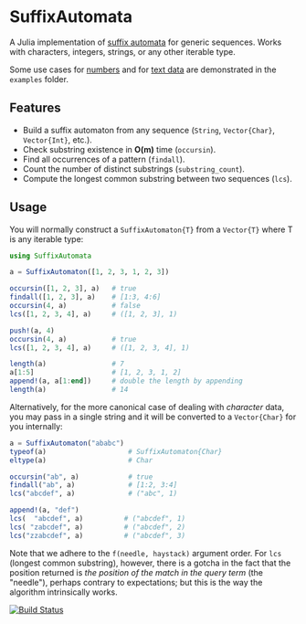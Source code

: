 # SuffixAutomata
A Julia implementation of [suffix automata](https://en.wikipedia.org/wiki/Suffix_automaton) for generic sequences. Works with characters, integers, strings, or any other iterable type.

Some use cases for [numbers](https://github.com/myersm0/SuffixAutomata.jl/blob/main/examples/numbers.jl) and for [text data](https://github.com/myersm0/SuffixAutomata.jl/blob/main/examples/shakespeare.jl) are demonstrated in the `examples` folder.

## Features
- Build a suffix automaton from any sequence (`String`, `Vector{Char}`, `Vector{Int}`, etc.).
- Check substring existence in **O(m)** time (`occursin`).
- Find all occurrences of a pattern (`findall`).
- Count the number of distinct substrings (`substring_count`).
- Compute the longest common substring between two sequences (`lcs`).

## Usage
You will normally construct a `SuffixAutomaton{T}` from a `Vector{T}` where T is any iterable type:
```julia
using SuffixAutomata

a = SuffixAutomaton([1, 2, 3, 1, 2, 3])

occursin([1, 2, 3], a)   # true
findall([1, 2, 3], a)    # [1:3, 4:6]
occursin(4, a)           # false
lcs([1, 2, 3, 4], a)     # ([1, 2, 3], 1)

push!(a, 4)
occursin(4, a)           # true
lcs([1, 2, 3, 4], a)     # ([1, 2, 3, 4], 1)

length(a)                # 7
a[1:5]                   # [1, 2, 3, 1, 2]
append!(a, a[1:end])     # double the length by appending
length(a)                # 14
```

Alternatively, for the more canonical case of dealing with _character_ data, you may pass in a single string and it will be converted to a `Vector{Char}` for you internally:
```julia
a = SuffixAutomaton("ababc")
typeof(a)                    # SuffixAutomaton{Char}
eltype(a)                    # Char

occursin("ab", a)            # true
findall("ab", a)             # [1:2, 3:4]
lcs("abcdef", a)             # ("abc", 1)

append!(a, "def")
lcs(  "abcdef", a)          # ("abcdef", 1)
lcs( "zabcdef", a)          # ("abcdef", 2)
lcs("zzabcdef", a)          # ("abcdef", 3)
```

Note that we adhere to the `f(needle, haystack)` argument order. For `lcs` (longest common substring), however, there is a gotcha in the fact that the position returned is _the position of the match in the query term_ (the "needle"), perhaps contrary to expectations; but this is the way the algorithm intrinsically works.

[![Build Status](https://github.com/myersm0/SuffixAutomata.jl/actions/workflows/CI.yml/badge.svg?branch=main)](https://github.com/myersm0/SuffixAutomata.jl/actions/workflows/CI.yml?query=branch%3Amain)
